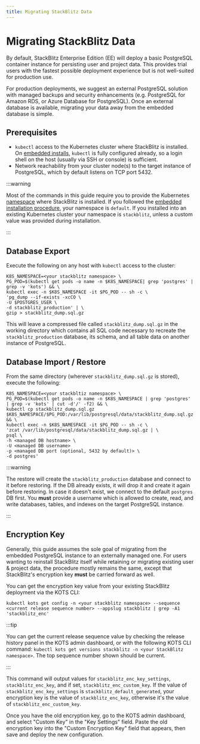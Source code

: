 ```yaml
---
title: Migrating StackBlitz Data
---
```


# Migrating StackBlitz Data

By default, StackBlitz Enterprise Edition (EE) will deploy a basic PostgreSQL container instance for persisting user and project data. This provides trial users with the fastest possible deployment experience but is not well-suited for production use.

For production deployments, we suggest an external PostgreSQL solution with managed backups and security enhancements (e.g. PostgreSQL for Amazon RDS, or Azure Database for PostgreSQL). Once an external database is available, migrating your data away from the embedded database is simple.

## Prerequisites

- `kubectl` access to the Kubernetes cluster where StackBlitz is installed. On [embedded installs](/enterprise/installation/quickstart), `kubectl` is fully configured already, so a login shell on the host (usually via SSH or console) is sufficient.
- Network reachability from your cluster node(s) to the target instance of PostgreSQL, which by default listens on TCP port 5432.

:::warning

Most of the commands in this guide require you to provide the Kubernetes [namespace](https://kubernetes.io/docs/concepts/overview/working-with-objects/namespaces/) where StackBlitz is installed. If you followed the [embedded installation procedure](/enterprise/installation/quickstart), your namespace is `default`. If you installed into an existing Kubernetes cluster your namespace is `stackblitz`, unless a custom value was provided during installation.

:::

## Database Export

Execute the following on any host with `kubectl` access to the cluster:

```
K8S_NAMESPACE=<your stackblitz namespace> \
PG_POD=$(kubectl get pods -o name -n $K8S_NAMESPACE| grep 'postgres' | grep -v 'kots') && \
kubectl exec -n $K8S_NAMESPACE -it $PG_POD -- sh -c \
'pg_dump --if-exists -xcCO \
-U $POSTGRES_USER \
-d stackblitz_production' | \
gzip > stackblitz_dump.sql.gz
```

This will leave a compressed file called `stackblitz_dump.sql.gz` in the working directory which contains all SQL code necessary to recreate the `stackblitz_production` database, its schema, and all table data on another instance of PostgreSQL.

## Database Import / Restore

From the same directory (wherever `stackblitz_dump.sql.gz` is stored), execute the following:

```
K8S_NAMESPACE=<your stackbltiz namespace> \
PG_POD=$(kubectl get pods -o name -n $K8S_NAMESPACE | grep 'postgres' | grep -v 'kots' | cut -d'/' -f2) && \
kubectl cp stackblitz_dump.sql.gz $K8S_NAMESPACE/$PG_POD:/var/lib/postgresql/data/stackblitz_dump.sql.gz && \
kubectl exec -n $K8S_NAMESPACE -it $PG_POD -- sh -c \
'zcat /var/lib/postgresql/data/stackblitz_dump.sql.gz | \
psql \
-h <managed DB hostname> \
-U <managed DB username>
-p <managed DB port (optional, 5432 by default)> \
-d postgres'
```

:::warning

The restore will create the `stackblitz_production` database and connect to it before restoring. If the DB already exists, it will drop it and create it again before restoring. In case it doesn't exist, we connect to the default `postgres` DB first. You **must** provide a username which is allowed to create, read, and write databases, tables, and indexes on the target PostgreSQL instance.

:::

## Encryption Key

Generally, this guide assumes the sole goal of migrating from the embedded PostgreSQL instance to an externally managed one. For users wanting to reinstall StackBlitz itself while retaining or migrating existing user & project data, the procedure mostly remains the same, except that StackBlitz's encryption key **must** be carried forward as well.

You can get the encryption key value from your existing StackBlitz deployment via the KOTS CLI:

```
kubectl kots get config -n <your stackblitz namespace> --sequence <current release sequence number> --appslug stackblitz | grep -A1 'stackblitz_enc'
```

:::tip

You can get the current release sequence value by checking the release history panel in the KOTS admin dashboard, or with the following KOTS CLI command: `kubectl kots get versions stackblitz -n <your StackBlitz namespace>`. The top sequence number shown should be current.

:::

This command will output values for `stackblitz_enc_key_settings`, `stackblitz_enc_key`, and if set, `stackblitz_enc_custom_key`. If the value of `stackblitz_enc_key_settings` is `stackblitz_default_generated`, your encryption key is the value of `stackblitz_enc_key`, otherwise it's the value of `stackblitz_enc_custom_key`.

Once you have the old encryption key, go to the KOTS admin dashboard, and select "Custom Key" in the "Key Settings" field. Paste the old encryption key into the "Custom Encryption Key" field that appears, then save and deploy the new configuration.
